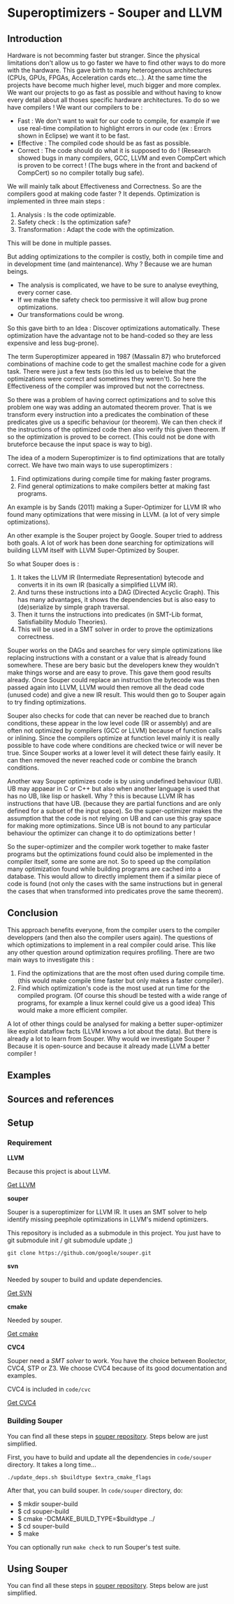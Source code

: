 # Superoptimizers - Souper and LLVM

## Introduction
Hardware is not becomming faster but stranger. Since the physical limitations don't allow us to go faster we have to find other ways to do more with the hardware. This gave birth to many heterogenous architectures (CPUs, GPUs, FPGAs, Acceleration cards etc...). At the same time the projects have become much higher level, much bigger and more complex. We want our projects to go as fast as possible and without having to know every detail about all thoses specific hardware architectures. To do so we have compilers !
We want our compilers to be :
- Fast : We don't want to wait for our code to compile, for example if we use real-time compilation to highlight errors in our code (ex : Errors shown in Eclipse) we want it to be fast.
- Effective : The compiled code should be as fast as possible.
- Correct : The code should do what it is supposed to do ! (Research showed bugs in many compilers, GCC, LLVM and even CompCert which is proven to be correct ! (The bugs where in the front and backend of CompCert) so no compiler totally bug safe).

We will mainly talk about Effectiveness and Correctness. So are the compilers good at making code faster ?
It depends. Optimization is implemented in three main steps :

1. Analysis : Is the code optimizable.
2. Safety check : Is the optimization safe?
3. Transformation : Adapt the code with the optimization.

This will be done in multiple passes.

But adding optimizations to the compiler is costly, both in compile time and in development time (and maintenance). 
Why ? Because we are human beings.
- The analysis is complicated, we have to be sure to analyse eveything, every corner case.
- If we make the safety check too permissive it will allow bug prone optimizations.
- Our transformations could be wrong.

So this gave birth to an Idea : Discover optimizations automatically.
These optimization have the advantage not to be hand-coded so they are less expensive and less bug-prone).

The term Superoptimizer appeared in 1987 (Massalin 87) who bruteforced combinations of machine code to get the smallest machine code for a given task. There were just a few tests (so this led us to beleive that the optimizations were correct and sometimes they weren't).
So here the Effectiveness of the compiler was improved but not the correctness.

So there was a problem of having correct optimizations and to solve this problem one way was adding an automated theorem prover. That is we transform every instruction into a predicates the combination of these predicates give us a specific behaviour (or theorem). We can then check if the instructions of the optimized code then also verify this given theorem. If so the optimization is proved to be correct. (This could not be done with bruteforce because the input space is way to big).

The idea of a modern Superoptimizer is to find optimizations that are totally correct. We have two main ways to use superoptimizers :
1. Find optimizations during compile time for making faster programs.
2. Find general optimizations to make compilers better at making fast programs.

An example is by Sands (2011) making a Super-Optimizer for LLVM IR who found many optimizations that were missing in LLVM. (a lot of very simple optimizations).

An other example is the Souper project by Google. Souper tried to address both goals. A lot of work has been done searching for optimizations will building LLVM itself with LLVM Super-Optimized by Souper.

So what Souper does is :
1. It takes the LLVM IR (Intermediate Representation) bytecode and converts it in its own IR (basically a simplified LLVM IR).
2. And turns these instructions into a DAG (Directed Acyclic Graph). This has many advantages, it shows the dependencies but is also easy to (de)serialize by simple graph traversal.
3. Then it turns the instructions into predicates (in SMT-Lib format, Satisfiability Modulo Theories).
4. This will be used in a SMT solver in order to prove the optimizations correctness.

Souper works on the DAGs and searches for very simple optimizations like replacing instructions with a constant or a value that is already found somewhere. These are bery basic but the developers knew they wouldn't make things worse and are easy to prove. This gave them good results already. Once Souper could replace an instruction the bytecode was then passed again into LLVM, LLVM would then remove all the dead code (unused code) and give a new IR result. This would then go to Souper again to try finding optimizations.

Souper also checks for code that can never be reached due to branch conditions, these appear in the low level code (IR or assembly) and are often not optimized by compilers (GCC or LLVM) because of function calls or inlining. Since the compilers optimize at function level mainly it is really possible to have code where conditions are checked twice or will never be true. Since Souper works at a lower level it will detect these fairly easily. It can then removed the never reached code or combine the branch conditions.

Another way Souper optimizes code is by using undefined behaviour (UB). UB may appaear in C or C++ but also when another language is used that has no UB, like lisp or haskell. Why ? this is because LLVM IR has instructions that have UB. (because they are partial functions and are only defined for a subset of the input space). So the super-optimizer makes the assumption that the code is not relying on UB and can use this gray space for making more optimizations. Since UB is not bound to any particular behaviour the optimizer can change it to do optimizations better !

So the super-optimizer and the compiler work together to make faster programs but the optimizations found could also be implemented in the compiler itself, some are some are not. So to speed up the compilation many optimization found while building programs are cached into a database. This would allow to directly implement them if a similar piece of code is found (not only the cases with the same instructions but in general the cases that when transformed into predicates prove the same theorem).

## Conclusion
This approach benefits everyone, from the compiler users to the compiler developpers (and then also the compiler users again). The questions of which optimizations to implement in a real compiler could arise. This like any other question around optimization requires profiling. There are two main ways to investigate this :
1. Find the optimizations that are the most often used during compile time. (this would make compile time faster but only makes a faster compiler).
2. Find which optimization's code is the most used at run time for the compiled program. (Of course this shoudl be tested with a wide range of programs, for example a linux kernel could give us a good idea) This would make a more efficient compiler.

A lot of other things could be analysed for making a better super-optimizer like exploit dataflow facts (LLVM knows a lot about the data). But there is already a lot to learn from Souper. Why would we investigate Souper ? Because it is open-source and because it already made LLVM a better compiler !

## Examples

## Sources and references

## Setup

### Requirement

**LLVM**

Because this project is about LLVM.

[Get LLVM](http://llvm.org/)


**souper**

Souper is a superoptimizer for LLVM IR. It uses an SMT solver to help identify missing peephole optimizations in LLVM's midend optimizers.

This repository is included as a submodule in this project. You just have to git submodule init / git submodule update ;)

```git clone https://github.com/google/souper.git```


**svn**

Needed by souper to build and update dependencies.

[Get SVN](https://subversion.apache.org/packages.html)


**cmake**

Needed by souper.

[Get cmake](https://cmake.org/download/)


**CVC4**

Souper need a *SMT solver* to work. You have the choice between Boolector, CVC4, STP or Z3. We choose CVC4 because of its good documentation and examples.

CVC4 is included in ```code/cvc```

[Get CVC4](http://cvc4.cs.nyu.edu/downloads/)

### Building Souper

You can find all these steps in [souper repository](https://github.com/google/souper/blob/master/README). Steps below are just simplified.

First, you have to build and update all the dependencies in ```code/souper``` directory. It takes a long time...

```./update_deps.sh $buildtype $extra_cmake_flags```

After that, you can build souper. In ```code/souper``` directory, do:

- $ mkdir souper-build
- $ cd souper-build
- $ cmake -DCMAKE_BUILD_TYPE=$buildtype ../
- $ cd souper-build
- $ make

You can optionally run ```make check``` to run Souper's test suite.

## Using Souper

You can find all these steps in [souper repository](https://github.com/google/souper/blob/master/README). Steps below are just simplified.

